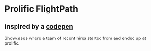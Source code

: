 # Prolific FlightPath

## Inspired by a [codepen](http://codepen.io/simonjthompson/pen/WbRVQN)

Showcases where a team of recent hires started from and ended up at prolific. 
 
